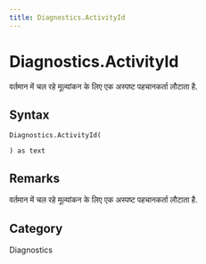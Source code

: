 ```yaml
---
title: Diagnostics.ActivityId
---
```


# Diagnostics.ActivityId


वर्तमान में चल रहे मूल्यांकन के लिए एक अस्पष्ट पहचानकर्ता लौटाता है.


## Syntax

```powerquery
Diagnostics.ActivityId(

) as text
```


## Remarks

वर्तमान में चल रहे मूल्यांकन के लिए एक अस्पष्ट पहचानकर्ता लौटाता है.



## Category
Diagnostics
